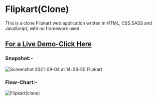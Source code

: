 # Flipkart(Clone)
This is a clone Flipkart web application written in HTML, CSS,SASS and JavaScript, with no framework used.
## [For a Live Demo-Click Here](https://98arun.github.io/flipkart-clone/)
### Snapshot:-
![Screenshot 2021-09-04 at 14-06-50 Flipkart](https://user-images.githubusercontent.com/82587103/132088659-402b0264-b59e-4ab5-9a5c-953e2fe72b5a.png)
### Flow-Chart:-
![Flipkart(clone)](https://user-images.githubusercontent.com/82587103/132088675-797caa33-4f1b-4564-a96d-b6be98e0f038.png)



